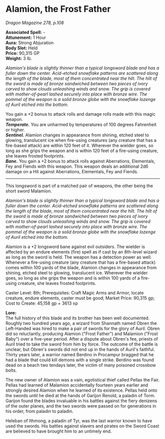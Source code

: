 # Alamion, the Frost Father
*Dragon Magazine 278, p.108*

**Associated Spell:** -  
**Attunement:** 1 Hour  
**Aura:** Strong Abjuration  
**Body Slot:** Held  
**Price:** 90,315 GP  
**Weight:** 3 lb.

*Alamion's blade is slightly thinner than a typical longsword blade and has a fuller down the center. Acid-etched snowflake patterns are scattered along the length of the blade, most of them concentrated near the hilt. The hilt of the sword is made of bronze sandwiched between two pieces of ivory carved to show clouds unleashing winds and snow. The grip is covered with mother-of-pearl lashed securely into place with bronze wire. The pommel of the weapon is a solid bronze globe with the snowflake lozenge of Auril etched into the bottom.*

You gain a +2 bonus to attack rolls and damage rolls made with this magic weapon.  
***Temperate.*** You are unharmed by temperatures of 100 degrees Fahrenheit or higher.  
***Sentinel.*** Alamion changes in appearance from shining, etched steel to glowing, translucent ice when fire-using creatures (any creature that has a fire-based attack) are within 120 feet of it. Wherever the wielder goes, so long as she grips the weapon and is within 120 feet of a fire-using creature, she leaves frosted footprints.  
***Bane.*** You gain a +2 bonus to attack rolls against Aberrations, Elementals, Fey and Fiends with this weapon. This weapon deals an additional 2d6 damage on a Hit against Aberrations, Elementals, Fey and Fiends.  



---
This longsword is part of a matched pair of weapons, the other being the short sword Malamion. 

*Alamion's blade is slightly thinner than a typical longsword blade and has a fuller down the center. Acid-etched snowflake patterns are scattered along the length of the blade, most of them concentrated near the hilt. The hilt of the sword is made of bronze sandwiched between two pieces of ivory carved to show clouds unleashing winds and snow. The grip is covered with mother-of-pearl lashed securely into place with bronze wire. The pommel of the weapon is a solid bronze globe with the snowflake lozenge of Auril etched into the bottom.*

Alamion is a +2 longsword bane against evil outsiders. The wielder is affected by an endure elements (fire) spell as if cast by an 8th-level wizard as long as the sword is held. The weapon has a detection power as well. Whenever a fire-using creature (any creature that has a fire-based attack) comes within 100 yards of the blade, Alamion changes in appearance from shining, etched steel to glowing, translucent ice. Wherever the wielder goes, so long as she grips the weapon and is within 100 yards of a fire-using creature, she leaves frosted footprints.

Caster Level: 8th;
Prerequisites: Craft Magic Arms and Armor, locate creature, endure elements, caster must be good;
Market Price: 90,315 gp;
Cost to Create: 45,158 gp + 3613 xp

**Lore:**  
The full history of this blade and its brother has been well documented. Roughly two hundred years ago, a wizard from Shannath named Obren the Left-Handed was hired to make a pair of swords for the glory of Auril. Obren did so reluctantly, producing Alamion ("Frost Father") and Malamion ("Frost Baby") over a five-year period. After a dispute about Obren's fee, priests of Auril tried to take the sword from him by force. The outcome of the battle is unclear, but Obren's swords did not end up in the hands of Auril's faithful. Thirty years later, a warrior named Berdino in Procampur bragged that he had a blade that could kill demons with a single strike. Berdino was found dead on a beach two tendays later, the victim of many poisoned crossbow bolts.

The new owner of Alamion was a vain, egotistical thief called Pellas the Fair. Pellas had learned of Malamion accidentally fourteen years earlier and strongly desired Alamion when he learned of its existence. Pellas held onto the swords until he died at the hands of Garijon Renold, a paladin of Torm. Garijon found the blades invaluable in his battles against the fiery denizens of the outer planes, and the two swords were passed on for generations in his order, from paladin to paladin.

Heleban of Ithmong, a paladin of Tyr, was the last warrior known to have used the swords. His battles against slavers and pirates on the Sword Coast are believed to have brought him to an untimely end.